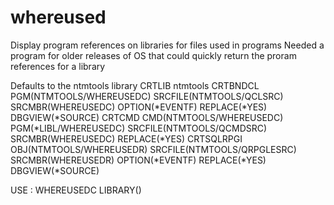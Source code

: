 # whereused
Display program references on libraries for files used in programs
Needed a program for older releases of OS that could quickly return the proram references for a library

Defaults to the ntmtools library
CRTLIB ntmtools
CRTBNDCL PGM(NTMTOOLS/WHEREUSEDC) SRCFILE(NTMTOOLS/QCLSRC) SRCMBR(WHEREUSEDC) OPTION(*EVENTF) REPLACE(*YES) DBGVIEW(*SOURCE)
CRTCMD CMD(NTMTOOLS/WHEREUSEDC) PGM(*LIBL/WHEREUSEDC) SRCFILE(NTMTOOLS/QCMDSRC) SRCMBR(WHEREUSEDC) REPLACE(*YES)
CRTSQLRPGI OBJ(NTMTOOLS/WHEREUSEDR) SRCFILE(NTMTOOLS/QRPGLESRC) SRCMBR(WHEREUSEDR) OPTION(*EVENTF) REPLACE(*YES) DBGVIEW(*SOURCE)

USE : WHEREUSEDC LIBRARY(<library>)

